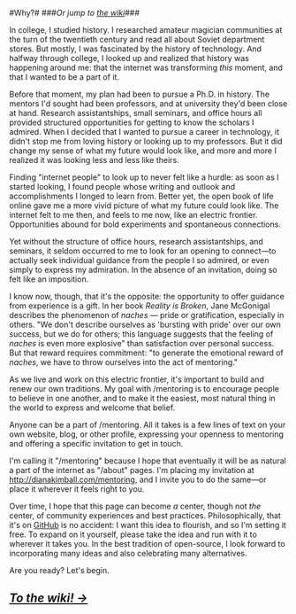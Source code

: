 #Why?#
###_Or jump to [the wiki](http://github.com/dianakimball/mentoring/wiki)_###

In college, I studied history. I researched amateur magician communities at the turn of the twentieth century and read all about Soviet department stores. But mostly, I was fascinated by the history of technology. And halfway through college, I looked up and realized that history was happening around me: that the internet was transforming *this* moment, and that I wanted to be a part of it.

Before that moment, my plan had been to pursue a Ph.D. in history. The mentors I'd sought had been professors, and at university they'd been close at hand. Research assistantships, small seminars, and office hours all provided structured opportunities for getting to know the scholars I admired. When I decided that I wanted to pursue a career in technology, it didn't stop me from loving history or looking up to my professors. But it did change my sense of what my future would look like, and more and more I realized it was looking less and less like theirs.

Finding "internet people" to look up to never felt like a hurdle: as soon as I started looking, I found people whose writing and outlook and accomplishments I longed to learn from. Better yet, the open book of life online gave me a more vivid picture of what my future could look like. The internet felt to me then, and feels to me now, like an electric frontier. Opportunities abound for bold experiments and spontaneous connections. 

Yet without the structure of office hours, research assistantships, and seminars, it seldom occurred to me to look for an opening to connect—to actually seek individual guidance from the people I so admired, or even simply to express my admiration. In the absence of an invitation, doing so felt like an imposition. 

I know now, though, that it's the opposite: the opportunity to offer guidance from experience is a gift. In her book *Reality is Broken*, Jane McGonigal describes the phenomenon of *naches* — pride or gratification, especially in others. "We don't describe ourselves as 'bursting with pride' over our own success, but we do for others; this language suggests that the feeling of *naches* is even more explosive" than satisfaction over personal success. But that reward requires commitment: "to generate the emotional reward of *naches*, we have to throw ourselves into the act of mentoring."

As we live and work on this electric frontier, it's important to build and renew our own traditions. My goal with /mentoring is to encourage people to believe in one another, and to make it the easiest, most natural thing in the world to express and welcome that belief.

Anyone can be a part of /mentoring. All it takes is a few lines of text on your own website, blog, or other profile, expressing your openness to mentoring and offering a specific invitation to get in touch.

I'm calling it "/mentoring" because I hope that eventually it will be as natural a part of the internet as "/about" pages. I'm placing my invitation at <http://dianakimball.com/mentoring>, and I invite you to do the same—or place it wherever it feels right to you.

Over time, I hope that this page can become *a* center, though not *the* center, of community experiences and best practices. Philosophically, that it's on [GitHub](http://github.com) is no accident: I want this idea to flourish, and so I'm setting it free. To expand on it yourself, please take the idea and run with it to wherever it takes you. In the best tradition of open-source, I look forward to incorporating many ideas and also celebrating many alternatives.

Are you ready? Let's begin.

## [*To the wiki! →*](http://github.com/dianakimball/mentoring/wiki) ##











